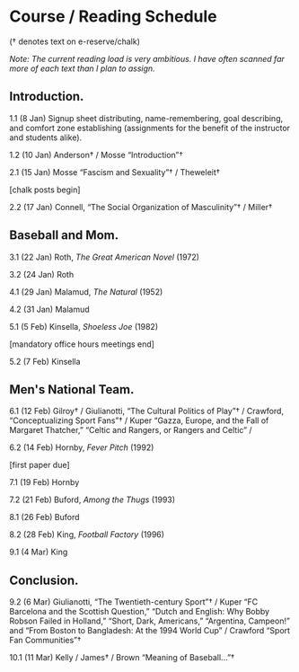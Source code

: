 Course / Reading Schedule
=========================

(† denotes text on e-reserve/chalk)

*Note: The current reading load is very ambitious. I have often scanned far more of each text than I plan to assign.*

Introduction.
-------------
1.1 (8 Jan) Signup sheet distributing, name-remembering, goal describing, and comfort zone establishing (assignments for the benefit of the instructor and students alike).

1.2 (10 Jan) Anderson† / Mosse “Introduction”†

2.1 (15 Jan) Mosse “Fascism and Sexuality”† / Theweleit†

  [chalk posts begin]

2.2 (17 Jan) Connell, “The Social Organization of Masculinity”† / Miller†

Baseball and Mom.
-----------------
3.1 (22 Jan) Roth, *The Great American Novel* (1972)

3.2 (24 Jan) Roth

4.1 (29 Jan) Malamud, *The Natural* (1952) 

4.2 (31 Jan) Malamud

5.1 (5 Feb) Kinsella, *Shoeless Joe* (1982) 

  [mandatory office hours meetings end]

5.2 (7 Feb) Kinsella

Men's National Team.
--------------------
6.1 (12 Feb) Gilroy† / Giulianotti, “The Cultural Politics of Play”† / Crawford, “Conceptualizing Sport Fans”† / Kuper “Gazza, Europe, and the Fall of Margaret Thatcher,” “Celtic and Rangers, or Rangers and Celtic” /

6.2 (14 Feb) Hornby, *Fever Pitch* (1992)

  [first paper due]

7.1 (19 Feb) Hornby

7.2 (21 Feb) Buford, *Among the Thugs* (1993) 

8.1 (26 Feb) Buford

8.2 (28 Feb) King, *Football Factory* (1996) 

9.1 (4 Mar) King

Conclusion.
-----------
9.2 (6 Mar) Giulianotti, “The Twentieth-century Sport”† / Kuper “FC Barcelona and the Scottish Question,” “Dutch and English: Why Bobby Robson Failed in Holland,” “Short, Dark, Americans,” “Argentina, Campeon!” and “From Boston to Bangladesh: At the 1994 World Cup” / Crawford “Sport Fan Communities”†

10.1 (11 Mar) Kelly / James† / Brown “Meaning of Baseball...”†
